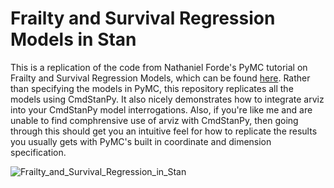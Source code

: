 # Frailty and Survival Regression Models in Stan

This is a replication of the code from Nathaniel Forde's PyMC tutorial on Frailty and Survival Regression Models, which can be found [here](https://www.pymc.io/projects/examples/en/latest/survival_analysis/frailty_models.html). Rather than specifying the models in PyMC, this repository replicates all the models using CmdStanPy. It also nicely demonstrates how to integrate arviz into your CmdStanPy model interrogations. Also, if you're like me and are unable to find comphrensive use of arviz with CmdStanPy, then going through this should get you an intuitive feel for how to replicate the results you usually gets with PyMC's built in coordinate and dimension specification. 

![Frailty_and_Survival_Regression_in_Stan]([https://github.com/mIssaMichael/Frailty_and_Survival_Regression_in_Stan/tree/main/figures/pg.png](https://github.com/mIssaMichael/Frailty_and_Survival_Regression_in_Stan/blob/main/figures/pg.png))
